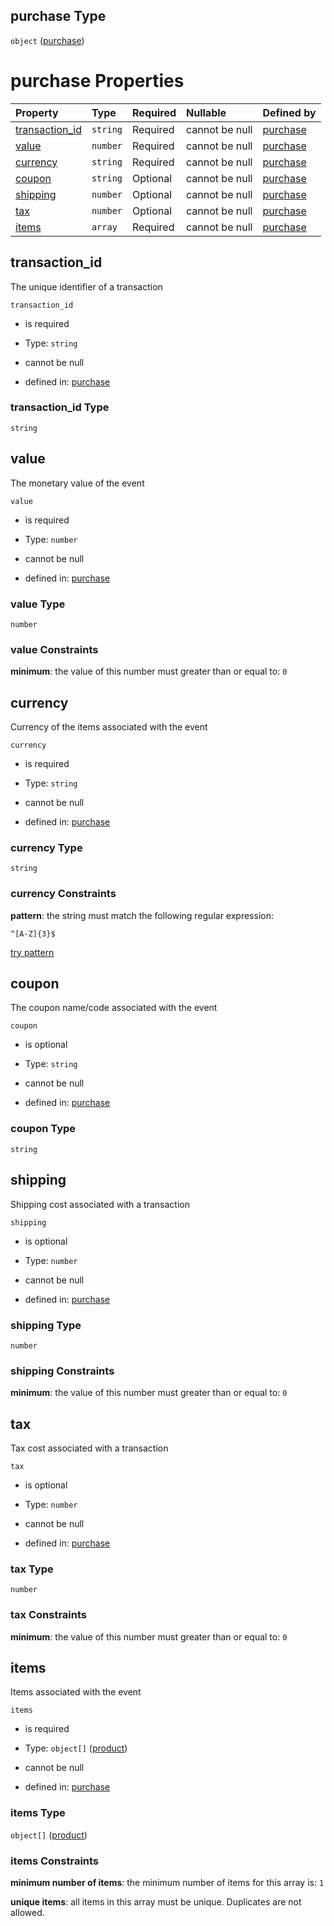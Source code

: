 ## purchase Type

`object` ([purchase](purchase.md))

# purchase Properties

| Property                           | Type     | Required | Nullable       | Defined by                                                                                                              |
| :--------------------------------- | :------- | :------- | :------------- | :---------------------------------------------------------------------------------------------------------------------- |
| [transaction\_id](#transaction_id) | `string` | Required | cannot be null | [purchase](purchase-properties-transaction_id.md "https://example.com/purchase.schema.json#/properties/transaction_id") |
| [value](#value)                    | `number` | Required | cannot be null | [purchase](purchase-properties-value.md "https://example.com/purchase.schema.json#/properties/value")                   |
| [currency](#currency)              | `string` | Required | cannot be null | [purchase](purchase-properties-currency.md "https://example.com/purchase.schema.json#/properties/currency")             |
| [coupon](#coupon)                  | `string` | Optional | cannot be null | [purchase](purchase-properties-coupon.md "https://example.com/purchase.schema.json#/properties/coupon")                 |
| [shipping](#shipping)              | `number` | Optional | cannot be null | [purchase](purchase-properties-shipping.md "https://example.com/purchase.schema.json#/properties/shipping")             |
| [tax](#tax)                        | `number` | Optional | cannot be null | [purchase](purchase-properties-tax.md "https://example.com/purchase.schema.json#/properties/tax")                       |
| [items](#items)                    | `array`  | Required | cannot be null | [purchase](purchase-properties-purchased-items.md "https://example.com/purchase.schema.json#/properties/items")         |

## transaction\_id

The unique identifier of a transaction

`transaction_id`

* is required

* Type: `string`

* cannot be null

* defined in: [purchase](purchase-properties-transaction_id.md "https://example.com/purchase.schema.json#/properties/transaction_id")

### transaction\_id Type

`string`

## value

The monetary value of the event

`value`

* is required

* Type: `number`

* cannot be null

* defined in: [purchase](purchase-properties-value.md "https://example.com/purchase.schema.json#/properties/value")

### value Type

`number`

### value Constraints

**minimum**: the value of this number must greater than or equal to: `0`

## currency

Currency of the items associated with the event

`currency`

* is required

* Type: `string`

* cannot be null

* defined in: [purchase](purchase-properties-currency.md "https://example.com/purchase.schema.json#/properties/currency")

### currency Type

`string`

### currency Constraints

**pattern**: the string must match the following regular expression:&#x20;

```regexp
^[A-Z]{3}$
```

[try pattern](https://regexr.com/?expression=%5E%5BA-Z%5D%7B3%7D%24 "try regular expression with regexr.com")

## coupon

The coupon name/code associated with the event

`coupon`

* is optional

* Type: `string`

* cannot be null

* defined in: [purchase](purchase-properties-coupon.md "https://example.com/purchase.schema.json#/properties/coupon")

### coupon Type

`string`

## shipping

Shipping cost associated with a transaction

`shipping`

* is optional

* Type: `number`

* cannot be null

* defined in: [purchase](purchase-properties-shipping.md "https://example.com/purchase.schema.json#/properties/shipping")

### shipping Type

`number`

### shipping Constraints

**minimum**: the value of this number must greater than or equal to: `0`

## tax

Tax cost associated with a transaction

`tax`

* is optional

* Type: `number`

* cannot be null

* defined in: [purchase](purchase-properties-tax.md "https://example.com/purchase.schema.json#/properties/tax")

### tax Type

`number`

### tax Constraints

**minimum**: the value of this number must greater than or equal to: `0`

## items

Items associated with the event

`items`

* is required

* Type: `object[]` ([product](purchase-properties-purchased-items-product.md))

* cannot be null

* defined in: [purchase](purchase-properties-purchased-items.md "https://example.com/purchase.schema.json#/properties/items")

### items Type

`object[]` ([product](purchase-properties-purchased-items-product.md))

### items Constraints

**minimum number of items**: the minimum number of items for this array is: `1`

**unique items**: all items in this array must be unique. Duplicates are not allowed.
